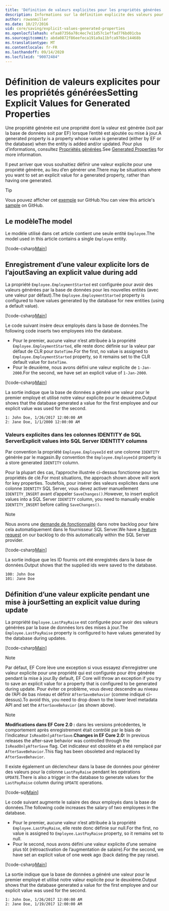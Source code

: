 ```yaml
---
title: 'Définition de valeurs explicites pour les propriétés générées : EF Core'
description: Informations sur la définition explicite des valeurs pour les propriétés configurées comme générées avec Entity Framework Core
author: rowanmiller
ms.date: 10/27/2016
uid: core/saving/explicit-values-generated-properties
ms.openlocfilehash: efaa87356a78c4ec7e11d57c1effad776bd01cba
ms.sourcegitcommit: abda0872f86eefeca191a9a11bfca976bc14468b
ms.translationtype: MT
ms.contentlocale: fr-FR
ms.lasthandoff: 09/14/2020
ms.locfileid: "90072484"
---
```

# <a name="setting-explicit-values-for-generated-properties"></a><span data-ttu-id="b3b96-103">Définition de valeurs explicites pour les propriétés générées</span><span class="sxs-lookup"><span data-stu-id="b3b96-103">Setting Explicit Values for Generated Properties</span></span>

<span data-ttu-id="b3b96-104">Une propriété générée est une propriété dont la valeur est générée (soit par la base de données soit par EF) lorsque l’entité est ajoutée ou mise à jour.</span><span class="sxs-lookup"><span data-stu-id="b3b96-104">A generated property is a property whose value is generated (either by EF or the database) when the entity is added and/or updated.</span></span> <span data-ttu-id="b3b96-105">Pour plus d’informations, consultez [Propriétés générées](xref:core/modeling/generated-properties).</span><span class="sxs-lookup"><span data-stu-id="b3b96-105">See [Generated Properties](xref:core/modeling/generated-properties) for more information.</span></span>

<span data-ttu-id="b3b96-106">Il peut arriver que vous souhaitiez définir une valeur explicite pour une propriété générée, au lieu d’en générer une.</span><span class="sxs-lookup"><span data-stu-id="b3b96-106">There may be situations where you want to set an explicit value for a generated property, rather than having one generated.</span></span>

> [!TIP]  
> <span data-ttu-id="b3b96-107">Vous pouvez afficher cet [exemple](https://github.com/dotnet/EntityFramework.Docs/tree/master/samples/core/Saving/ExplicitValuesGenerateProperties/) sur GitHub.</span><span class="sxs-lookup"><span data-stu-id="b3b96-107">You can view this article's [sample](https://github.com/dotnet/EntityFramework.Docs/tree/master/samples/core/Saving/ExplicitValuesGenerateProperties/) on GitHub.</span></span>

## <a name="the-model"></a><span data-ttu-id="b3b96-108">Le modèle</span><span class="sxs-lookup"><span data-stu-id="b3b96-108">The model</span></span>

<span data-ttu-id="b3b96-109">Le modèle utilisé dans cet article contient une seule entité `Employee`.</span><span class="sxs-lookup"><span data-stu-id="b3b96-109">The model used in this article contains a single `Employee` entity.</span></span>

[!code-csharp[Main](../../../samples/core/Saving/ExplicitValuesGenerateProperties/Employee.cs#Sample)]

## <a name="saving-an-explicit-value-during-add"></a><span data-ttu-id="b3b96-110">Enregistrement d’une valeur explicite lors de l’ajout</span><span class="sxs-lookup"><span data-stu-id="b3b96-110">Saving an explicit value during add</span></span>

<span data-ttu-id="b3b96-111">La propriété `Employee.EmploymentStarted` est configurée pour avoir des valeurs générées par la base de données pour les nouvelles entités (avec une valeur par défaut).</span><span class="sxs-lookup"><span data-stu-id="b3b96-111">The `Employee.EmploymentStarted` property is configured to have values generated by the database for new entities (using a default value).</span></span>

[!code-csharp[Main](../../../samples/core/Saving/ExplicitValuesGenerateProperties/EmployeeContext.cs#EmploymentStarted)]

<span data-ttu-id="b3b96-112">Le code suivant insère deux employés dans la base de données.</span><span class="sxs-lookup"><span data-stu-id="b3b96-112">The following code inserts two employees into the database.</span></span>

* <span data-ttu-id="b3b96-113">Pour le premier, aucune valeur n’est attribuée à la propriété `Employee.EmploymentStarted`, elle reste donc définie sur la valeur par défaut de CLR pour `DateTime`.</span><span class="sxs-lookup"><span data-stu-id="b3b96-113">For the first, no value is assigned to `Employee.EmploymentStarted` property, so it remains set to the CLR default value for `DateTime`.</span></span>
* <span data-ttu-id="b3b96-114">Pour le deuxième, nous avons défini une valeur explicite de `1-Jan-2000`.</span><span class="sxs-lookup"><span data-stu-id="b3b96-114">For the second, we have set an explicit value of `1-Jan-2000`.</span></span>

[!code-csharp[Main](../../../samples/core/Saving/ExplicitValuesGenerateProperties/Sample.cs#EmploymentStarted)]

<span data-ttu-id="b3b96-115">La sortie indique que la base de données a généré une valeur pour le premier employé et utilisé notre valeur explicite pour le deuxième.</span><span class="sxs-lookup"><span data-stu-id="b3b96-115">Output shows that the database generated a value for the first employee and our explicit value was used for the second.</span></span>

``` Console
1: John Doe, 1/26/2017 12:00:00 AM
2: Jane Doe, 1/1/2000 12:00:00 AM
```

### <a name="explicit-values-into-sql-server-identity-columns"></a><span data-ttu-id="b3b96-116">Valeurs explicites dans les colonnes IDENTITY de SQL Server</span><span class="sxs-lookup"><span data-stu-id="b3b96-116">Explicit values into SQL Server IDENTITY columns</span></span>

<span data-ttu-id="b3b96-117">Par convention la propriété `Employee.EmployeeId` est une colonne `IDENTITY` générée par le magasin.</span><span class="sxs-lookup"><span data-stu-id="b3b96-117">By convention the `Employee.EmployeeId` property is a store generated `IDENTITY` column.</span></span>

<span data-ttu-id="b3b96-118">Pour la plupart des cas, l’approche illustrée ci-dessus fonctionne pour les propriétés de clé.</span><span class="sxs-lookup"><span data-stu-id="b3b96-118">For most situations, the approach shown above will work for key properties.</span></span> <span data-ttu-id="b3b96-119">Toutefois, pour insérer des valeurs explicites dans une colonne `IDENTITY` SQL Server, vous devez activer manuellement `IDENTITY_INSERT` avant d’appeler `SaveChanges()`.</span><span class="sxs-lookup"><span data-stu-id="b3b96-119">However, to insert explicit values into a SQL Server `IDENTITY` column, you need to manually enable `IDENTITY_INSERT` before calling `SaveChanges()`.</span></span>

> [!NOTE]  
> <span data-ttu-id="b3b96-120">Nous avons une [demande de fonctionnalité](https://github.com/aspnet/EntityFramework/issues/703) dans notre backlog pour faire cela automatiquement dans le fournisseur SQL Server.</span><span class="sxs-lookup"><span data-stu-id="b3b96-120">We have a [feature request](https://github.com/aspnet/EntityFramework/issues/703) on our backlog to do this automatically within the SQL Server provider.</span></span>

[!code-csharp[Main](../../../samples/core/Saving/ExplicitValuesGenerateProperties/Sample.cs#EmployeeId)]

<span data-ttu-id="b3b96-121">La sortie indique que les ID fournis ont été enregistrés dans la base de données.</span><span class="sxs-lookup"><span data-stu-id="b3b96-121">Output shows that the supplied ids were saved to the database.</span></span>

``` Console
100: John Doe
101: Jane Doe
```

## <a name="setting-an-explicit-value-during-update"></a><span data-ttu-id="b3b96-122">Définition d’une valeur explicite pendant une mise à jour</span><span class="sxs-lookup"><span data-stu-id="b3b96-122">Setting an explicit value during update</span></span>

<span data-ttu-id="b3b96-123">La propriété `Employee.LastPayRaise` est configurée pour avoir des valeurs générées par la base de données lors des mises à jour.</span><span class="sxs-lookup"><span data-stu-id="b3b96-123">The `Employee.LastPayRaise` property is configured to have values generated by the database during updates.</span></span>

[!code-csharp[Main](../../../samples/core/Saving/ExplicitValuesGenerateProperties/EmployeeContext.cs#LastPayRaise)]

> [!NOTE]  
> <span data-ttu-id="b3b96-124">Par défaut, EF Core lève une exception si vous essayez d’enregistrer une valeur explicite pour une propriété qui est configurée pour être générée pendant la mise à jour.</span><span class="sxs-lookup"><span data-stu-id="b3b96-124">By default, EF Core will throw an exception if you try to save an explicit value for a property that is configured to be generated during update.</span></span> <span data-ttu-id="b3b96-125">Pour éviter ce problème, vous devez descendre au niveau de l’API de bas niveau et définir `AfterSaveBehavior` (comme indiqué ci-dessus).</span><span class="sxs-lookup"><span data-stu-id="b3b96-125">To avoid this, you need to drop down to the lower level metadata API and set the `AfterSaveBehavior` (as shown above).</span></span>

> [!NOTE]  
> <span data-ttu-id="b3b96-126">**Modifications dans EF Core 2.0 :** dans les versions précédentes, le comportement après enregistrement était contrôlé par le biais de l’indicateur `IsReadOnlyAfterSave`.</span><span class="sxs-lookup"><span data-stu-id="b3b96-126">**Changes in EF Core 2.0:** In previous releases the after-save behavior was controlled through the `IsReadOnlyAfterSave` flag.</span></span> <span data-ttu-id="b3b96-127">Cet indicateur est obsolète et a été remplacé par `AfterSaveBehavior`.</span><span class="sxs-lookup"><span data-stu-id="b3b96-127">This flag has been obsoleted and replaced by `AfterSaveBehavior`.</span></span>

<span data-ttu-id="b3b96-128">Il existe également un déclencheur dans la base de données pour générer des valeurs pour la colonne `LastPayRaise` pendant les opérations `UPDATE`.</span><span class="sxs-lookup"><span data-stu-id="b3b96-128">There is also a trigger in the database to generate values for the `LastPayRaise` column during `UPDATE` operations.</span></span>

[!code-sql[Main](../../../samples/core/Saving/ExplicitValuesGenerateProperties/employee_UPDATE.sql)]

<span data-ttu-id="b3b96-129">Le code suivant augmente le salaire des deux employés dans la base de données.</span><span class="sxs-lookup"><span data-stu-id="b3b96-129">The following code increases the salary of two employees in the database.</span></span>

* <span data-ttu-id="b3b96-130">Pour le premier, aucune valeur n’est attribuée à la propriété `Employee.LastPayRaise`, elle reste donc définie sur null.</span><span class="sxs-lookup"><span data-stu-id="b3b96-130">For the first, no value is assigned to `Employee.LastPayRaise` property, so it remains set to null.</span></span>
* <span data-ttu-id="b3b96-131">Pour le second, nous avons défini une valeur explicite d’une semaine plus tôt (rétroactivation de l’augmentation de salaire).</span><span class="sxs-lookup"><span data-stu-id="b3b96-131">For the second, we have set an explicit value of one week ago (back dating the pay raise).</span></span>

[!code-csharp[Main](../../../samples/core/Saving/ExplicitValuesGenerateProperties/Sample.cs#LastPayRaise)]

<span data-ttu-id="b3b96-132">La sortie indique que la base de données a généré une valeur pour le premier employé et utilisé notre valeur explicite pour le deuxième.</span><span class="sxs-lookup"><span data-stu-id="b3b96-132">Output shows that the database generated a value for the first employee and our explicit value was used for the second.</span></span>

``` Console
1: John Doe, 1/26/2017 12:00:00 AM
2: Jane Doe, 1/19/2017 12:00:00 AM
```
